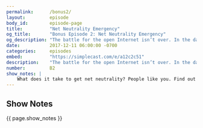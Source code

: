 ```yaml
---
permalink:      /bonus2/
layout:         episode
body_id:        episode-page
title:          "Net Neutrality Emergency"
og_title:       "Bonus Episode 2: Net Neutrality Emergency"
og_description: "The battle for the open Internet isn’t over. In the days leading up to the FCC’s vote, we investigate what’s next for net neutrality."
date:           2017-12-11 06:00:00 -0700
categories:     episodes
embed:          "https://simplecast.com/e/a12c2c51"
description:    "The battle for the open Internet isn’t over. In the days leading up to the FCC’s net neutrality vote, we investigate what’s next in the fight. We Rate Dogs’ Matt Nelson talks about trolling Ajit Pai with a pay-per-pupper plan. Verizon protesters share their experience on the ground. And the FCC’s Mignon Clyburn weighs in on net neutrality’s road ahead."
number:         B2
show_notes: |
    What does it take to get net neutrality? People like you. Find out more about how you can help [here](https://blog.mozilla.org/netpolicy/2017/11/29/take-get-net-neutrality/).
---
```


## Show Notes
<a name="#shownotes"></a>

{{ page.show_notes }}
